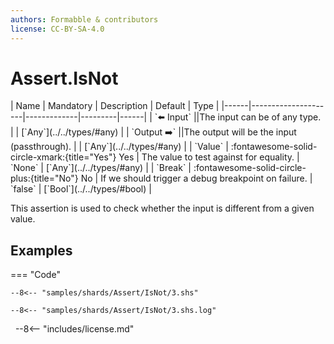 ```yaml
---
authors: Formabble & contributors
license: CC-BY-SA-4.0
---
```



# Assert.IsNot

<div class="sh-parameters" markdown="1">
| Name | Mandatory | Description | Default | Type |
|------|---------------------|-------------|---------|------|
| `⬅️ Input` ||The input can be of any type. | | [`Any`](../../types/#any) |
| `Output ➡️` ||The output will be the input (passthrough). | | [`Any`](../../types/#any) |
| `Value` | :fontawesome-solid-circle-xmark:{title="Yes"} Yes  | The value to test against for equality. | `None` | [`Any`](../../types/#any) |
| `Break` | :fontawesome-solid-circle-plus:{title="No"} No  | If we should trigger a debug breakpoint on failure. | `false` | [`Bool`](../../types/#bool) |

</div>

This assertion is used to check whether the input is different from a given value.

## Examples

=== "Code"

  ```x86asm linenums="1"
  --8<-- "samples/shards/Assert/IsNot/3.shs"
  ```

  ```
  --8<-- "samples/shards/Assert/IsNot/3.shs.log"
  ```
&nbsp;
--8<-- "includes/license.md"

